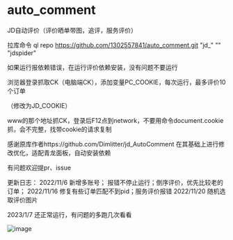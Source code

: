 # auto_comment
JD自动评价（评价晒单带图，追评，服务评价）

拉库命令 ql repo https://github.com/1302557841/auto_comment.git "jd_" "" "jdspider"

如果运行报依赖错误，在运行评价依赖安装，没有问题不要运行

浏览器登录抓取CK（电脑端CK），添加变量PC_COOKIE，每次运行，最多评价10个订单

（修改为JD_COOKIE）

www的那个地址抓CK，登录后F12点到network，不要用命令document.cookie抓，会不完整，找带cookie的请求复制

感谢原库作者https://github.com/Dimlitter/jd_AutoComment  在其基础上进行修改优化，适配青龙面板，自动安装依赖

有问题欢迎提pr、issue

更新日志：
2022/11/6 新增多账号； 报错不停止运行；倒序评价，优先比较老的订单；
2022/11/16 修复有些订单匹配不到pid；服务评价报错
2022/11/20 随机选取评价图片

2023/1/7 还正常运行，有问题的多跑几次看看

![image](https://i.postimg.cc/NG6g4pHf/1.jpg)
